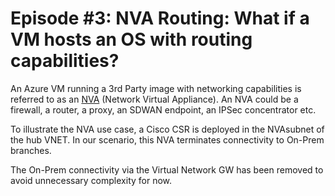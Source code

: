 # Episode #3: NVA Routing: What if a VM hosts an OS with routing capabilities?

An Azure VM running a 3rd Party image with networking capabilities is referred to as an [NVA](https://azure.microsoft.com/en-us/blog/best-practices-to-consider-before-deploying-a-network-virtual-appliance/) (Network Virtual Appliance). An NVA could be a firewall, a router, a proxy, an SDWAN endpoint, an IPSec concentrator etc.

To illustrate the NVA use case, a Cisco CSR is deployed in the NVAsubnet of the hub VNET. In our scenario, this NVA terminates connectivity to On-Prem branches.

The On-Prem connectivity via the Virtual Network GW has been removed to avoid unnecessary complexity for now.


